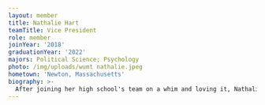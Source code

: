 ```yaml
---
layout: member
title: Nathalie Hart
teamTitle: Vice President
role: member
joinYear: '2018'
graduationYear: '2022'
majors: Political Science; Psychology
photo: /img/uploads/wumt nathalie.jpeg
hometown: 'Newton, Massachusetts'
biography: >-
  After joining her high school's team on a whim and loving it, Nathalie knew that she wanted to continue mock trial in college. She feels lucky to have found such a wonderful home with WUMT. At tournaments, you can find her playing under-qualified expert witnesses, forgetting how to timekeep, and complaining about traveling to Iowa for the fifteenth time this year. Outside of mock, she enjoys crocheting, working in her psychology lab, and dreaming about working for 538.
---
```


